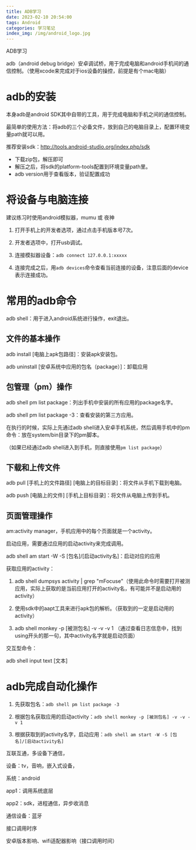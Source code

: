```yaml
---
title: ADB学习
date: 2023-02-10 20:54:00
tags: Android
categories: 学习笔记
index_img: /img/android_logo.jpg
---
```


ADB学习

adb（android debug bridge）安卓调试桥，用于完成电脑和android手机间的通信控制。（使用xcode来完成对于ios设备的操控，前提是有个mac电脑）



# adb的安装

本身adb是android SDK其中自带的工具，用于完成电脑和手机之间的通信控制。

最简单的使用方法：将adb的三个必备文件，放到自己的电脑目录上，配置环境变量path就可以用。

推荐安装sdk：http://tools.android-studio.org/index.php/sdk

- 下载zip包，解压即可
- 解压之后，将sdk的platform-tools配置到环境变量path里。
- adb version用于查看版本，验证配置成功



# 将设备与电脑连接

建议练习时使用android模拟器，mumu 或 夜神

1. 打开手机上的开发者选项，通过点击手机版本号7次。
2. 开发者选项中，打开usb调试。

3. 连接模拟器设备：`adb connect 127.0.0.1:xxxxx`

4. 连接完成之后，用`adb devices`命令查看当前连接的设备，注意后面的device表示连接成功。



# 常用的adb命令

adb shell：用于进入android系统进行操作，exit退出。



## 文件的基本操作

adb install [电脑上apk包路径]：安装apk安装包。

adb uninstall [安卓系统中应用的包名（package）]：卸载应用



## 包管理（pm）操作

adb shell pm list package：列出手机中安装的所有应用的package名字。

adb shell pm list package -3：查看安装的第三方应用。

在执行的时候，实际上先通过adb shell进入安卓手机系统，然后调用手机中的pm命令：放在system/bin目录下的pm脚本。

（如果已经通过adb shell进入到手机，则直接使用`pm list package`）



## 下载和上传文件

adb pull [手机上的文件路径] [电脑上的目标目录]：将文件从手机下载到电脑。

adb push [电脑上的文件] [手机上目标目录]：将文件从电脑上传到手机。



## 页面管理操作

am:activity manager，手机应用中的每个页面就是一个activity。

启动应用，需要通过应用的启动activity来完成调用。

adb shell am start -W -S [包名]/[启动activity名]：启动对应的应用



获取应用的activity：

1. adb shell dumpsys activity | grep "mFocuse"（使用此命令时需要打开被测应用，实际上获取的是当前应用打开的activity名，有可能并不是启动用的activity）

2. 使用sdk中的aapt工具来进行apk包的解析。（获取到的一定是启动用的activity）

3. adb shell monkey -p [被测包名] -v -v -v 1 （通过查看日志信息中，找到using开头的那一句，其中activity名字就是启动页面）



交互型命令：

adb shell input text [文本]



# adb完成自动化操作

1. 先获取包名：`adb shell pm list package -3`
2. 根据包名获取应用的启动activity：`adb shell monkey -p [被测包名] -v -v -v 1`

3. 根据获取到的activity名字，启动应用：`adb shell am start -W -S [包名]/[启动activity名]`



互联互通，多设备下通信，

设备：tv，音响，嵌入式设备，

系统：android

app1：调用系统底层

app2：sdk，进程通信，异步收消息

通信设备：蓝牙

接口调用时序

安卓版本影响、wifi适配器影响（接口调用时间）





